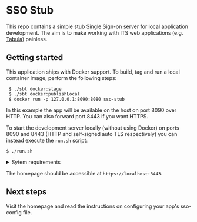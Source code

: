 # SSO Stub

This repo contains a simple stub Single Sign-on server for local application development. The aim is to make working with
ITS web applications (e.g. [Tabula](https://github.com/UniversityofWarwick/tabula)) painless.

## Getting started

This application ships with Docker support. To build, tag and run a local container image, perform the following steps:

```
 $ ./sbt docker:stage
 $ ./sbt docker:publishLocal
 $ docker run -p 127.0.0.1:8090:8080 sso-stub
```

In this example the app will be available on the host on port 8090 over HTTP. You can also forward port 8443 if you want HTTPS.

To start the development server locally (without using Docker) on ports 8090 and 8443 (HTTP and self-signed auto TLS respectively) you can instead execute the `run.sh` script:

```
$ ./run.sh
```

<details>
<summary>Sytem requirements</summary>
Pre-requisites: working NPM and node (LTS is fine)

Supported platforms: macOS, Linux

</details>

The homepage should be accessible at `https://localhost:8443`.

Next steps
----------

Visit the homepage and read the instructions on configuring your app's sso-config file.